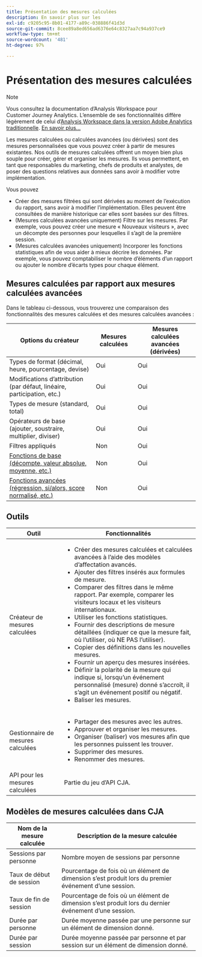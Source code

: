 ```yaml
---
title: Présentation des mesures calculées
description: En savoir plus sur les
exl-id: c9205c95-8b01-4177-a89c-038886f41d3d
source-git-commit: 8cee89a8ed656ad6376e64c8327aa7c94a937ce9
workflow-type: tm+mt
source-wordcount: '481'
ht-degree: 97%

---
```


# Présentation des mesures calculées

>[!NOTE]
>
>Vous consultez la documentation d’Analysis Workspace pour Customer Journey Analytics. L’ensemble de ses fonctionnalités diffère légèrement de celui d’[Analysis Workspace dans la version Adobe Analytics traditionnelle](https://experienceleague.adobe.com/docs/analytics/analyze/analysis-workspace/home.html). [En savoir plus...](/help/getting-started/cja-aa.md)

Les mesures calculées ou calculées avancées (ou dérivées) sont des mesures personnalisées que vous pouvez créer à partir de mesures existantes. Nos outils de mesures calculées offrent un moyen bien plus souple pour créer, gérer et organiser les mesures. Ils vous permettent, en tant que responsables du marketing, chefs de produits et analystes, de poser des questions relatives aux données sans avoir à modifier votre implémentation. 

Vous pouvez

* Créer des mesures filtrées qui sont dérivées au moment de l’exécution du rapport, sans avoir à modifier l’implémentation. Elles peuvent être consultées de manière historique car elles sont basées sur des filtres.
* (Mesures calculées avancées uniquement) Filtre sur les mesures. Par exemple, vous pouvez créer une mesure « Nouveaux visiteurs », avec un décompte des personnes pour lesquelles il s’agit de la première session.
* (Mesures calculées avancées uniquement) Incorporer les fonctions statistiques afin de vous aider à mieux décrire les données. Par exemple, vous pouvez comptabiliser le nombre d’éléments d’un rapport ou ajouter le nombre d’écarts types pour chaque élément.

## Mesures calculées par rapport aux mesures calculées avancées

Dans le tableau ci-dessous, vous trouverez une comparaison des fonctionnalités des mesures calculées et des mesures calculées avancées :

| Options du créateur | Mesures calculées | Mesures calculées avancées (dérivées) |
|---|---|---|
| Types de format (décimal, heure, pourcentage, devise) | Oui | Oui |
| Modifications d’attribution (par défaut, linéaire, participation, etc.) | Oui | Oui |
| Types de mesure (standard, total) | Oui | Oui |
| Opérateurs de base (ajouter, soustraire, multiplier, diviser) | Oui | Oui |
| Filtres appliqués | Non | Oui |
| [Fonctions de base (décompte, valeur absolue, moyenne, etc.)](/help/components/calc-metrics/cm-functions.md) | Non | Oui |
| [Fonctions avancées (régression, si/alors, score normalisé, etc.)](/help/components/calc-metrics/cm-adv-functions.md) | Non | Oui |

## Outils

| Outil | Fonctionnalités |
|--- |--- |
| Créateur de mesures calculées | <ul><li>Créer des mesures calculées et calculées avancées à l’aide des modèles d’affectation avancés.</li><li>Ajouter des filtres insérés aux formules de mesure.</li><li>Comparer des filtres dans le même rapport. Par exemple, comparer les visiteurs locaux et les visiteurs internationaux.</li><li>Utiliser les fonctions statistiques.</li><li> Fournir des descriptions de mesure détaillées (indiquer ce que la mesure fait, où l’utiliser, où NE PAS l’utiliser).</li><li>Copier des définitions dans les nouvelles mesures.</li><li>Fournir un aperçu des mesures insérées.</li><li>Définir la polarité de la mesure qui indique si, lorsqu’un événement personnalisé (mesure) donné s’accroît, il s’agit un événement positif ou négatif.</li><li>Baliser les mesures.</li></ul> |
| Gestionnaire de mesures calculées | <ul><li>Partager des mesures avec les autres.</li><li>Approuver et organiser les mesures.</li><li>Organiser (baliser) vos mesures afin que les personnes puissent les trouver.</li><li>Supprimer des mesures.</li><li>Renommer des mesures.</li></ul> |
| API pour les mesures calculées | Partie du jeu d’API CJA. |

## Modèles de mesures calculées dans CJA

| Nom de la mesure calculée | Description de la mesure calculée |
| --- | --- |
| Sessions par personne | Nombre moyen de sessions par personne |
| Taux de début de session | Pourcentage de fois où un élément de dimension sʼest produit lors du premier événement dʼune session. |
| Taux de fin de session | Pourcentage de fois où un élément de dimension sʼest produit lors du dernier événement dʼune session. |
| Durée par personne | Durée moyenne passée par une personne sur un élément de dimension donné. |
| Durée par session | Durée moyenne passée par personne et par session sur un élément de dimension donné. |
